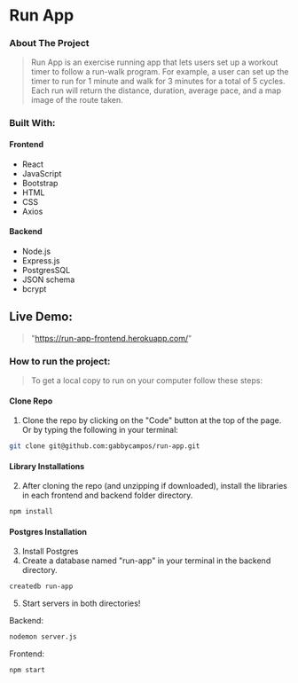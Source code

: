 # Run App

### About The Project
> Run App is an exercise running app that lets users set up a workout timer to follow a run-walk program. For example, a user can set up the timer to run for 1 minute and walk for 3 minutes for a total of 5 cycles. Each run will return the distance, duration, average pace, and a map image of the route taken.

### Built With:

#### Frontend
- React
- JavaScript
- Bootstrap
- HTML
- CSS
- Axios

#### Backend
- Node.js
- Express.js
- PostgresSQL
- JSON schema
- bcrypt

## Live Demo:
> "https://run-app-frontend.herokuapp.com/"

### How to run the project:
> To get a local copy to run on your computer follow these steps:

#### Clone Repo
1. Clone the repo by clicking on the "Code" button at the top of the page. Or by typing the following in your terminal:
```bash
git clone git@github.com:gabbycampos/run-app.git
```
#### Library Installations
2. After cloning the repo (and unzipping if downloaded), install the libraries in each frontend and backend folder directory.
```bash
npm install
```
#### Postgres Installation
3. Install Postgres
4. Create a database named "run-app" in your terminal in the backend directory. 
```bash
createdb run-app
```
5. Start servers in both directories!

Backend:
```bash
nodemon server.js
```
Frontend:
```bash
npm start
```